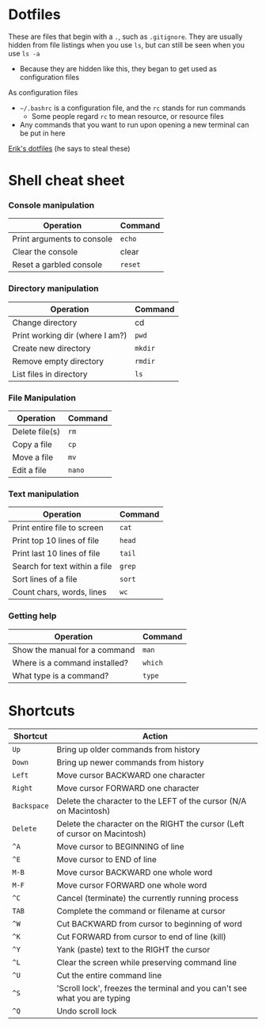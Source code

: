 # Dotfiles
These are files that begin with a `.`, such as `.gitignore`. They are usually hidden from file listings when you use `ls`, but can still be seen when you use `ls -a`
- Because they are hidden like this, they began to get used as configuration files

As configuration files
- `~/.bashrc` is a configuration file, and the `rc` stands for run commands
	- Some people regard `rc` to mean resource, or resource files
- Any commands that you want to run upon opening a new terminal can be put in here

[Erik's dotfiles](https://gitlab.cs.usu.edu/erik.falor/shellrc) (he says to steal these)

# Shell cheat sheet

### Console manipulation

| Operation                  | Command |
| -------------------------- | ------- |
| Print arguments to console | `echo`  |
| Clear the console          | clear   |
| Reset a garbled console    | `reset` |

### Directory manipulation

| Operation                       | Command |
| ------------------------------- | ------- |
| Change directory                | cd      |
| Print working dir (where I am?) | `pwd`   |
| Create new directory            | `mkdir` |
| Remove empty directory          | `rmdir` |
| List files in directory         | `ls`    |
### File Manipulation

| Operation      | Command |
|----------------|---------|
| Delete file(s) | `rm`    |
| Copy a file    | `cp`    |
| Move a file    | `mv`    |
| Edit a file    | `nano`  |


### Text manipulation

| Operation                     | Command |
|-------------------------------|---------|
| Print entire file to screen   | `cat`   |
| Print top 10 lines of file    | `head`  |
| Print last 10 lines of file   | `tail`  |
| Search for text within a file | `grep`  |
| Sort lines of a file          | `sort`  |
| Count chars, words, lines     | `wc`    |


### Getting help

| Operation                     | Command |
|-------------------------------|---------|
| Show the manual for a command | `man`   |
| Where is a command installed? | `which` |
| What type is a command?       | `type`  |


# Shortcuts

| Shortcut    | Action                                                                     |
| ----------- | -------------------------------------------------------------------------- |
| `Up`        | Bring up older commands from history                                       |
| `Down`      | Bring up newer commands from history                                       |
| `Left`      | Move cursor BACKWARD one character                                         |
| `Right`     | Move cursor FORWARD one character                                          |
| `Backspace` | Delete the character to the LEFT of the cursor (N/A on Macintosh)          |
| `Delete`    | Delete the character on the RIGHT the cursor (Left of cursor on Macintosh) |
| `^A`        | Move cursor to BEGINNING of line                                           |
| `^E`        | Move cursor to END of line                                                 |
| `M-B`       | Move cursor BACKWARD one whole word                                        |
| `M-F`       | Move cursor FORWARD one whole word                                         |
| `^C`        | Cancel (terminate) the currently running process                           |
| `TAB`       | Complete the command or filename at cursor                                 |
| `^W`        | Cut BACKWARD from cursor to beginning of word                              |
| `^K`        | Cut FORWARD from cursor to end of line (kill)                              |
| `^Y`        | Yank (paste) text to the RIGHT the cursor                                  |
| `^L`        | Clear the screen while preserving command line                             |
| `^U`        | Cut the entire command line                                                |
| `^S`        | 'Scroll lock', freezes the terminal and you can't see what you are typing  |
| `^Q`        | Undo scroll lock                                                           |
